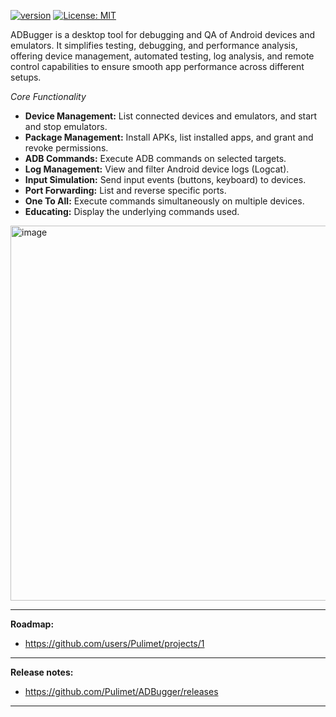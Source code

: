 [![version](https://img.shields.io/badge/version-1.0.4-blue)](https://github.com/Pulimet/ADBugger/releases/latest)
[![License: MIT](https://img.shields.io/badge/License-MIT-brightgreen.svg)](https://github.com/Pulimet/ADBugger/blob/master/LICENSE)

ADBugger is a desktop tool for debugging and QA of Android devices and emulators. It simplifies testing, debugging, and performance analysis, offering device management, automated testing, log analysis, and remote control capabilities to ensure smooth app performance across different setups.

*Core Functionality*

- **Device Management:** List connected devices and emulators, and start and stop emulators.
- **Package Management:** Install APKs, list installed apps, and grant and revoke permissions.
- **ADB Commands:** Execute ADB commands on selected targets.
- **Log Management:** View and filter Android device logs (Logcat).
- **Input Simulation:** Send input events (buttons, keyboard) to devices.
- **Port Forwarding:** List and reverse specific ports.
- **One To All:** Execute commands simultaneously on multiple devices.
- **Educating:** Display the underlying commands used.

<img width="600" alt="image" src="https://github.com/user-attachments/assets/500e92a4-384d-4876-adf9-6217af81ad85">

------
**Roadmap:**
- https://github.com/users/Pulimet/projects/1
------
**Release notes:**
- https://github.com/Pulimet/ADBugger/releases
------
